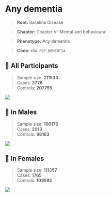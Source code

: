 # Any dementia

> **Root:** Baseline Disease  

> **Chapter:** Chapter V- Mental and behavioural  

> **Phenotype:** Any dementia  

> **Code:** `KRA_PSY_DEMENTIA`

## 🧪 All Participants  
> Sample size: **211533**  
> Cases: **3778**  
> Controls: **207755**
<img src="/Disease/Figures/ALL/Incidence/KRA_PSY_DEMENTIA.png"/>
<CsvTable src="/Disease_Data/ALL/Incidence/COX_KRA_PSY_DEMENTIA.csv" label="🔍 View full results" />

## 👨 In Males  
> Sample size: **100176**  
> Cases: **2013**  
> Controls: **98163**
<img src="/Disease/Figures/Male/Incidence/KRA_PSY_DEMENTIA.png"/>
<CsvTable src="/Disease_Data/Male/Incidence/COX_KRA_PSY_DEMENTIA.csv" label="🔍 View full results" />

## 👩 In Females  
> Sample size: **111357**  
> Cases: **1765**  
> Controls: **109592**
<img src="/Disease/Figures/Female/Incidence/KRA_PSY_DEMENTIA.png"/>
<CsvTable src="/Disease_Data/Female/Incidence/COX_KRA_PSY_DEMENTIA.csv" label="🔍 View full results" />
